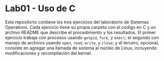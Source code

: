 # Lab01 - Uso de C

Este repositorio contiene los tres ejercicios del laboratorio de Sistemas Operativos. Cada ejercicio tiene su propia carpeta con el código en C y un archivo README que describe el procedimiento y los resultados. El primer ejercicio trabaja con procesos usando `getpid`, `fork`, y `execl`; el segundo con manejo de archivos usando `open`, `read`, `write`, y `close`; y el tercero, opcional, consiste en agregar una llamada de sistema al núcleo de Linux, incluyendo modificaciones y recompilación del kernel.

